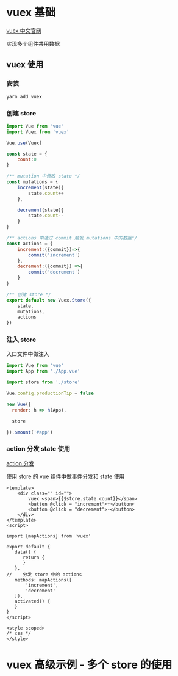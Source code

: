 # vuex 基础

[vuex 中文官网](https://vuex.vuejs.org/zh/)

实现多个组件共用数据


## vuex 使用

### 安装

```shell
yarn add vuex
```

### 创建 store

```javascript
import Vue from 'vue'
import Vuex from 'vuex'

Vue.use(Vuex)

const state = {
    count:0
}

/** mutation 中修改 state */
const mutations = {
    increment(state){
        state.count++
    },

    decrement(state){
        state.count--
    }
}

/** actions 中通过 commit 触发 mutations 中的数据*/
const actions = {
    increment:({commit})=>{
        commit('increment')
    },
    decrement:({commit}) =>{
        commit('decrement')
    }
}

/** 创建 store */
export default new Vuex.Store({
    state,
    mutations,
    actions
})
```

### 注入 store

入口文件中做注入

```javascript
import Vue from 'vue'
import App from './App.vue'

import store from './store'

Vue.config.productionTip = false

new Vue({
  render: h => h(App),

  store

}).$mount('#app')
```

### action 分发 state 使用

[action 分发](https://vuex.vuejs.org/zh/guide/actions.html#%E5%9C%A8%E7%BB%84%E4%BB%B6%E4%B8%AD%E5%88%86%E5%8F%91-action)

使用 store 的 vue 组件中做事件分发和 state 使用

```vue
<template>
    <div class="" id="">
        vuex <span>{{$store.state.count}}</span>
        <button @click = "increment">+</button>
        <button @click = "decrement">-</button>
    </div>
</template>
<script>

import {mapActions} from 'vuex'

export default {
   data() {
      return {
      }
   },
//    分发 store 中的 actions
   methods: mapActions([
       'increment',
       'decrement'
   ]),
   activated() {
   }
}
</script>

<style scoped>
/* css */
</style>
```

# vuex 高级示例 - 多个 store 的使用